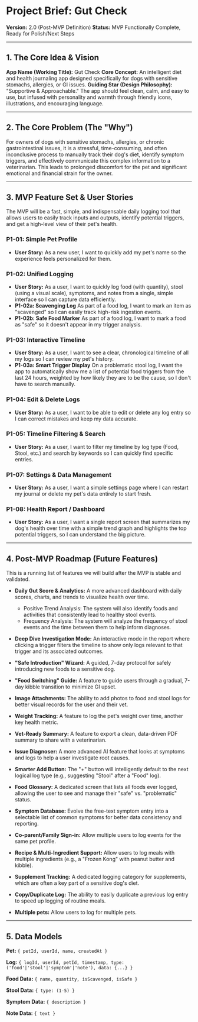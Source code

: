# Project Brief: Gut Check

**Version:** 2.0 (Post-MVP Definition)
**Status:** MVP Functionally Complete, Ready for Polish/Next Steps

---

## 1. The Core Idea & Vision

**App Name (Working Title):** Gut Check
**Core Concept:** An intelligent diet and health journaling app designed specifically for dogs with sensitive stomachs, allergies, or GI issues.
**Guiding Star (Design Philosophy):** "Supportive & Approachable." The app should feel clean, calm, and easy to use, but infused with personality and warmth through friendly icons, illustrations, and encouraging language.

---

## 2. The Core Problem (The "Why")

For owners of dogs with sensitive stomachs, allergies, or chronic gastrointestinal issues, it is a stressful, time-consuming, and often inconclusive process to manually track their dog's diet, identify symptom triggers, and effectively communicate this complex information to a veterinarian. This leads to prolonged discomfort for the pet and significant emotional and financial strain for the owner.

---

## 3. MVP Feature Set & User Stories

The MVP will be a fast, simple, and indispensable daily logging tool that allows users to easily track inputs and outputs, identify potential triggers, and get a high-level view of their pet's health.

### P1-01: Simple Pet Profile

* **User Story:** As a new user, I want to quickly add my pet's name so the experience feels personalized for them.

### P1-02: Unified Logging

* **User Story:** As a user, I want to quickly log food (with quantity), stool (using a visual scale), symptoms, and notes from a single, simple interface so I can capture data efficiently.
* **P1-02a: Scavenging Log**
  As part of a food log, I want to mark an item as "scavenged" so I can easily track high-risk ingestion events.
* **P1-02b: Safe Food Marker**
  As part of a food log, I want to mark a food as "safe" so it doesn't appear in my trigger analysis.

### P1-03: Interactive Timeline

* **User Story:** As a user, I want to see a clear, chronological timeline of all my logs so I can review my pet's history.
* **P1-03a: Smart Trigger Display**
  On a problematic stool log, I want the app to automatically show me a list of potential food triggers from the last 24 hours, weighted by how likely they are to be the cause, so I don't have to search manually.

### P1-04: Edit & Delete Logs

* **User Story:** As a user, I want to be able to edit or delete any log entry so I can correct mistakes and keep my data accurate.

### P1-05: Timeline Filtering & Search

* **User Story:** As a user, I want to filter my timeline by log type (Food, Stool, etc.) and search by keywords so I can quickly find specific entries.

### P1-07: Settings & Data Management

* **User Story:** As a user, I want a simple settings page where I can restart my journal or delete my pet's data entirely to start fresh.

### P1-08: Health Report / Dashboard

* **User Story:** As a user, I want a single report screen that summarizes my dog's health over time with a simple trend graph and highlights the top potential triggers, so I can understand the big picture.

---

## 4. Post-MVP Roadmap (Future Features)

This is a running list of features we will build after the MVP is stable and validated.

* **Daily Gut Score & Analytics:** A more advanced dashboard with daily scores, charts, and trends to visualize health over time.

  * Positive Trend Analysis: The system will also identify foods and activities that consistently lead to healthy stool events.
  * Frequency Analysis: The system will analyze the frequency of stool events and the time between them to help inform diagnoses.

* **Deep Dive Investigation Mode:** An interactive mode in the report where clicking a trigger filters the timeline to show only logs relevant to that trigger and its associated outcomes.

* **"Safe Introduction" Wizard:** A guided, 7-day protocol for safely introducing new foods to a sensitive dog.

* **"Food Switching" Guide:** A feature to guide users through a gradual, 7-day kibble transition to minimize GI upset.

* **Image Attachments:** The ability to add photos to food and stool logs for better visual records for the user and their vet.

* **Weight Tracking:** A feature to log the pet's weight over time, another key health metric.

* **Vet-Ready Summary:** A feature to export a clean, data-driven PDF summary to share with a veterinarian.

* **Issue Diagnoser:** A more advanced AI feature that looks at symptoms and logs to help a user investigate root causes.

* **Smarter Add Button:** The "+" button will intelligently default to the next logical log type (e.g., suggesting "Stool" after a "Food" log).

* **Food Glossary:** A dedicated screen that lists all foods ever logged, allowing the user to see and manage their "safe" vs. "problematic" status.

* **Symptom Database:** Evolve the free-text symptom entry into a selectable list of common symptoms for better data consistency and reporting.

* **Co-parent/Family Sign-in:** Allow multiple users to log events for the same pet profile.

* **Recipe & Multi-Ingredient Support:** Allow users to log meals with multiple ingredients (e.g., a "Frozen Kong" with peanut butter and kibble).

* **Supplement Tracking:** A dedicated logging category for supplements, which are often a key part of a sensitive dog's diet.

* **Copy/Duplicate Log:** The ability to easily duplicate a previous log entry to speed up logging of routine meals.

* **Multiple pets:** Allow users to log for multiple pets.

---

## 5. Data Models

**Pet:**
`{ petId, userId, name, createdAt }`

**Log:**
`{ logId, userId, petId, timestamp, type: ('food'|'stool'|'symptom'|'note'), data: {...} }`

**Food Data:**
`{ name, quantity, isScavenged, isSafe }`

**Stool Data:**
`{ type: (1-5) }`

**Symptom Data:**
`{ description }`

**Note Data:**
`{ text }`
